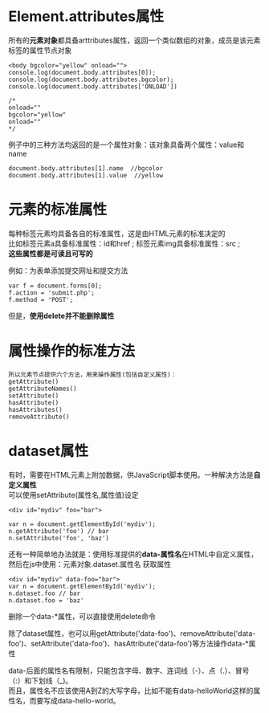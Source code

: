 # Element.attributes属性
所有的**元素对象**都具备arttributes属性，返回一个类似数组的对象，成员是该元素标签的属性节点对象  

```
<body bgcolor="yellow" onload="">
console.log(document.body.attributes[0]);
console.log(document.body.attributes.bgcolor);
console.log(document.body.attributes['ONLOAD'])

/*
onload=""
bgcolor="yellow"
onload=""
*/
```

例子中的三种方法均返回的是一个属性对象：该对象具备两个属性：value和name
```
document.body.attributes[1].name  //bgcolor
document.body.attributes[1].value  //yellow
```

# 元素的标准属性

每种标签元素均具备各自的标准属性，这是由HTML元素的标准决定的  
比如标签元素a具备标准属性：id和href ; 标签元素img具备标准属性：src ;  
**这些属性都是可读且可写的**
  
例如：为表单添加提交网址和提交方法  
```
var f = document.forms[0];
f.action = 'submit.php';
f.method = 'POST';
```
  
但是，**使用delete并不能删除属性**

# 属性操作的标准方法
  
    所以元素节点提供六个方法，用来操作属性(包括自定义属性)：
    getAttribute()
    getAttributeNames()
    setAttribute()
    hasAttribute()
    hasAttributes()
    removeAttribute()

# dataset属性
有时，需要在HTML元素上附加数据，供JavaScript脚本使用。一种解决方法是**自定义属性**  
可以使用setAttribute(属性名,属性值)设定  
```
<div id="mydiv" foo="bar">

var n = document.getElementById('mydiv');
n.getAttribute('foo') // bar
n.setAttribute('foo', 'baz')
```
还有一种简单地办法就是：使用标准提供的**data-属性名**在HTML中自定义属性，然后在js中使用：元素对象.dataset.属性名 获取属性  
```
<div id="mydiv" data-foo="bar">
var n = document.getElementById('mydiv');
n.dataset.foo // bar
n.dataset.foo = 'baz'
```
删除一个data-*属性，可以直接使用delete命令  
  
除了dataset属性，也可以用getAttribute('data-foo')、removeAttribute('data-foo')、setAttribute('data-foo')、hasAttribute('data-foo')等方法操作data-*属性  
  
data-后面的属性名有限制，只能包含字母、数字、连词线（-）、点（.）、冒号（:）和下划线（_)。  
而且，属性名不应该使用A到Z的大写字母，比如不能有data-helloWorld这样的属性名，而要写成data-hello-world。
